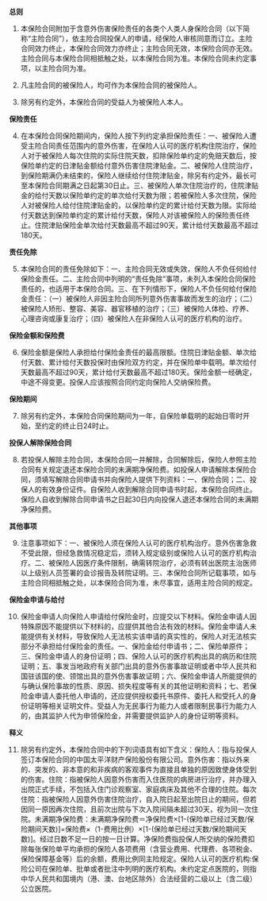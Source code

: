 **总则**

1. 本保险合同附加于含意外伤害保险责任的各类个人类人身保险合同（以下简称“主险合同”），依主险合同投保人的申请，经保险人审核同意而订立。主险合同效力终止，本保险合同效力亦终止；主险合同无效，本保险合同亦无效。主险合同与本保险合同相抵触之处，以本保险合同为准。本保险合同未约定事项，以主险合同为准。

2. 凡主险合同的被保险人，均可作为本保险合同的被保险人。

3. 除另有约定外，本保险合同的受益人为被保险人本人。

**保险责任**

4. 在本保险合同保险期间内，保险人按下列约定承担保险责任：一、被保险人遭受主险合同责任范围内的意外伤害，在保险人认可的医疗机构住院治疗，保险人对于被保险人每次住院的实际住院天数，扣除保险单约定的免赔天数后，按保险单约定的日津贴金额给付意外伤害住院津贴金。二、被保险人住院治疗，到保险期满仍未结束的，保险人继续给付住院津贴金，除另有约定外，最长可至本保险合同期满之日起第30日止。三、被保险人单次住院治疗的，住院津贴金的给付天数以保险单约定的单次给付天数为限；若被保险人多次住院，保险人对被保险人给付住院津贴金的，以保险单约定的累计给付天数为限。实际给付天数达到保险单约定的累计给付天数，保险人对该被保险人的保险责任终止。住院津贴保险金单次给付天数最高不超过90天，累计给付天数最高不超过180天。

**责任免除**

5. 本保险合同的责任免除如下：一、主险合同无效或失效，保险人不负任何给付保险金责任。二、主险合同中列明的“责任免除”事项，未列入本保险合同保险责任的，也适用于本保险合同。三、在下列情形下，保险人不负任何给付保险金责任：（一）被保险人非因主险合同所列意外伤害事故而发生的治疗；（二）被保险人矫形、整容、美容、器官移植的治疗；（三）被保险人体检、疗养、心理咨询或康复治疗；（四）被保险人在非保险人认可的医疗机构的治疗。

**保险金额和保险费**

6. 保险金额是保险人承担给付保险金责任的最高限额。住院日津贴金额、单次给付天数、累计给付天数投保时由保险双方约定，并在保险单中载明。单次给付天数最高不超过90天，累计给付天数最高不超过180天。保险金额一经确定，中途不得变更。投保人应该按照合同约定向保险人交纳保险费。

**保险期间**

7. 除另有约定外，本保险合同保险期间为一年，自保险单载明的起始日零时开始，至约定的终止日24时止。

**投保人解除保险合同**

8. 若投保人解除主险合同，本保险合同一并解除，合同解除后，保险人参照主险合同有关规定退还本保险合同的未满期净保险费。如投保人申请解除本保险合同，须填写解除合同申请书并向保险人提供下列资料：一、保险合同；二、投保人的有效身份证件。自保险人收到解除合同申请书时起，本保险合同终止。保险人自收到解除合同申请书之日起30日内向投保人退还本保险合同的未满期净保险费。

**其他事项**

9. 注意事项如下：一、被保险人须在保险人认可的医疗机构治疗。意外伤害急救不受此限，但经急救情况稳定后，须转入规定级别或保险人认可的医疗机构治疗。二、被保险人因医疗条件限制，确需转院治疗，必须有转出医院主治医师以上级别人员签署的会诊报告及转院证明。三、本保险合同所记载事项，如与主险合同相抵触之处，以本保险合同为准，未尽事宜，适用主险合同的规定。

**保险金申请与给付**

10. 保险金申请人向保险人申请给付保险金时，应提交以下材料。保险金申请人因特殊原因不能提供以下材料的，应提供其他合法有效的材料。保险金申请人未能提供有关材料，导致保险人无法核实该申请的真实性的，保险人对无法核实部分不承担给付保险金的责任。一、保险金给付申请书；二、保险单原件；三、保险金申请人的身份证明；四、保险人认可的医疗机构出具的病历和住院证明；五、事发当地政府有关部门出具的意外伤害事故证明或者中华人民共和国驻该国的使、领馆出具的意外伤害事故证明；六、保险金申请人所能提供的与确认保险事故的性质、原因、损失程度等有关的其他证明和资料；七、若保险金申请人委托他人申请的，还应提供授权委托书原件、委托人和受托人的身份证明等相关证明文件。受益人为无民事行为能力人或者限制民事行为能力人的，由其监护人代为申领保险金，并需要提供监护人的身份证明等资料。

**释义**

11. 除另有约定外，本保险合同中的下列词语具有如下含义：保险人：指与投保人签订本保险合同的中国太平洋财产保险股份有限公司。意外伤害：指以外来的、突发的、非本意的和非疾病的客观事件为直接且单独的原因致使身体受到的伤害。住院：指被保险人因意外伤害而入住医院的病房进行治疗，并办理入出院正式手续，不包括入住门诊观察室、家庭病床及其他不合理的住院。每次住院：指被保险人因意外伤害住院治疗，自入院日起至出院日止的期间，但若因同一原因再次住院，且前次出院与下次入院间隔未超过30天，视为同一次住院。未满期净保险费：未满期净保险费＝净保险费×[1-(保险单已经过天数/保险期间天数)]=保险费×（1-费用比例）×[1-(保险单已经过天数/保险期间天数)]。经过日数不足一日的按一日计算。净保险费指投保人所交纳的保险费扣除每张保险单平均承担的保险人各项费用（含营业费用、代理费、各项税金、保险保障基金等）后的余额，费用比例同主险规定。保险人认可的医疗机构:保险公司在保险单、批单或者批注中列明的医疗机构。未约定定点医院的，则指中华人民共和国境内（港、澳、台地区除外）合法经营的二级以上（含二级）公立医院。
